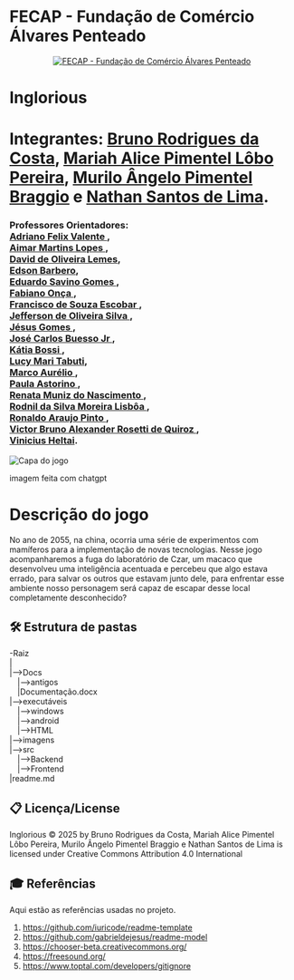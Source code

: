 
# FECAP - Fundação de Comércio Álvares Penteado

<p align="center">
<a href= "https://www.fecap.br/"><img src="https://encrypted-tbn0.gstatic.com/images?q=tbn:ANd9GcRhZPrRa89Kma0ZZogxm0pi-tCn_TLKeHGVxywp-LXAFGR3B1DPouAJYHgKZGV0XTEf4AE&usqp=CAU" alt="FECAP - Fundação de Comércio Álvares Penteado" border="0"></a>
</p>

# Inglorious
# Integrantes: <a href= "https://github.com/rodriguesbrun">Bruno Rodrigues da Costa</a>, <a href="https://github.com/alicelobwp">Mariah Alice Pimentel Lôbo Pereira</a>, <a href="https://github.com/Mura173">Murilo Ângelo Pimentel Braggio</a> e <a href="https://github.com/Nathan-bit711">Nathan Santos de Lima</a>.
### Professores Orientadores: <br><a href="https://www.linkedin.com/in/adriano-valente-534576135/" target="_blank" rel="noopener noreferrer"> Adriano Felix Valente </a>,<br><a href="https://www.linkedin.com/in/aimarlopes/" target="_blank" rel="noopener noreferrer"> Aimar Martins Lopes </a>, <br><a href="https://www.linkedin.com/in/dolemes/" target="_blank" rel="noopener noreferrer"> David de Oliveira Lemes</a>, <br><a href="https://www.linkedin.com/in/edsonbarbero/" target="_blank" rel="noopener noreferrer"> Edson Barbero</a>, <br><a href="https://www.linkedin.com/in/eduardo-savino-gomes-77833a10/" target="_blank" rel="noopener noreferrer"> Eduardo Savino Gomes </a>, <br><a href="https://www.linkedin.com/in/fabiano-on%C3%A7a-3214a12/" target="_blank" rel="noopener noreferrer"> Fabiano Onça </a>, <br><a href="https://www.linkedin.com/in/francisco-escobar/" target="_blank" rel="noopener noreferrer"> Francisco de Souza Escobar </a>, <br><a href="https://www.linkedin.com/in/jefferson-o-silva/" target="_blank" rel="noopener noreferrer"> Jefferson de Oliveira Silva </a>,<br><a href="https://www.linkedin.com/in/j%C3%A9sus-gomes-83b769108/" target="_blank" rel="noopener noreferrer"> Jésus Gomes </a>,<br><a href="https://www.linkedin.com/in/jbuesso/" target="_blank" rel="noopener noreferrer"> José Carlos Buesso Jr </a>, <br><a href="https://www.linkedin.com/in/katia-bossi/" target="_blank" rel="noopener noreferrer"> Kátia Bossi </a>, <br><a href="https://www.linkedin.com/in/lucymari/" target="_blank" rel="noopener noreferrer"> Lucy Mari Tabuti</a>, <br><a href="" target="_blank" rel="noopener noreferrer"> Marco Aurélio </a>, <br><a href="https://www.linkedin.com/in/paula-astorino-432b5812a/" target="_blank" rel="noopener noreferrer"> Paula Astorino </a>, <br><a href="https://www.linkedin.com/in/remuniz/" target="_blank" rel="noopener noreferrer"> Renata Muniz do Nascimento </a>, <br><a href="https://www.linkedin.com/in/professorrodnil/" target="_blank" rel="noopener noreferrer"> Rodnil da Silva Moreira Lisbôa </a>, <br><a href="https://www.linkedin.com/in/ronaldo-araujo-pinto-3542811a/" target="_blank" rel="noopener noreferrer"> Ronaldo Araujo Pinto </a>, <br><a href="https://www.linkedin.com/in/victorbarq/" target="_blank" rel="noopener noreferrer"> Victor Bruno Alexander Rosetti de Quiroz </a>, <br><a href="https://www.linkedin.com/in/vheltai/" target="_blank" rel="noopener noreferrer"> Vinicius Heltai</a>.


![Capa do jogo](https://github.com/user-attachments/assets/f7ff1cb1-547b-4055-a805-a6e846960833) 

<a> imagem feita com chatgpt</a>
# Descrição do jogo
No ano de 2055, na china, ocorria uma série de experimentos com mamíferos para a implementação de novas tecnologias.
Nesse jogo acompanharemos a fuga do laboratório de Czar, um macaco que desenvolveu uma inteligência acentuada e percebeu que algo estava errado, para salvar os outros que estavam junto dele, para enfrentar esse ambiente nosso personagem será capaz de escapar desse local completamente desconhecido?

 


## 🛠 Estrutura de pastas

-Raiz<br>
|<br>
|-->Docs<br>
  &emsp;|-->antigos<br>
  &emsp;|Documentação.docx<br>
|-->executáveis<br>
  &emsp;|-->windows<br>
  &emsp;|-->android<br>
  &emsp;|-->HTML<br>
|-->imagens<br>
|-->src<br>
  &emsp;|-->Backend<br>
  &emsp;|-->Frontend<br>
|readme.md<br>


## 📋 Licença/License
Inglorious © 2025 by Bruno Rodrigues da Costa, Mariah Alice Pimentel Lôbo Pereira, Murilo Ângelo Pimentel Braggio e Nathan Santos de Lima is licensed under Creative Commons Attribution 4.0 International 

## 🎓 Referências

Aqui estão as referências usadas no projeto.

1. <https://github.com/iuricode/readme-template>
2. <https://github.com/gabrieldejesus/readme-model>
3. <https://chooser-beta.creativecommons.org/>
4. <https://freesound.org/>
5. <https://www.toptal.com/developers/gitignore>
